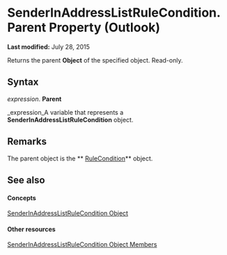 
# SenderInAddressListRuleCondition.Parent Property (Outlook)

 **Last modified:** July 28, 2015

Returns the parent  **Object** of the specified object. Read-only.

## Syntax

 _expression_. **Parent**

 _expression_A variable that represents a  **SenderInAddressListRuleCondition** object.


## Remarks

The parent object is the  ** [RuleCondition](e03f91c2-2c08-b036-104a-d6246f28bc2d.md)** object.


## See also


#### Concepts


 [SenderInAddressListRuleCondition Object](c43aa055-8d4f-e264-07dd-4c5519faf1c7.md)
#### Other resources


 [SenderInAddressListRuleCondition Object Members](260ce9da-395c-5b4e-2234-3e4e9013ac14.md)
